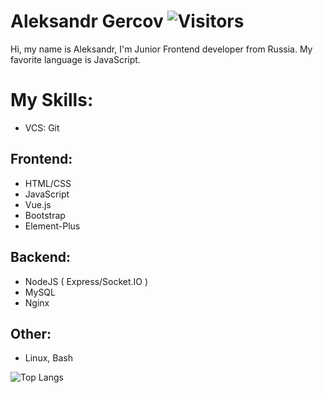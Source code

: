 # Aleksandr Gercov ![Visitors](https://visitor-badge.glitch.me/badge?page_id=Gercov) 

Hi, my name is Aleksandr, I'm Junior Frontend developer from Russia. My favorite language is JavaScript. 

# My Skills: 
 - VCS: Git
## Frontend: 
 - HTML/CSS
 - JavaScript
 - Vue.js
 - Bootstrap
 - Element-Plus
## Backend: 
 - NodeJS ( Express/Socket.IO )
 - MySQL
 - Nginx
## Other: 
 - Linux, Bash

![Top Langs](https://github-readme-stats.vercel.app/api/top-langs/?username=Gercov&count_private=false&langs_count=7&layout=compact)
<!--
**
![Gercov GitHub Stats](https://github-readme-stats.vercel.app/api?username=Gercov&count_private=true&hide=contribs&show_icons=true&theme=default&layout=compact&bg_color=RED)

-->
